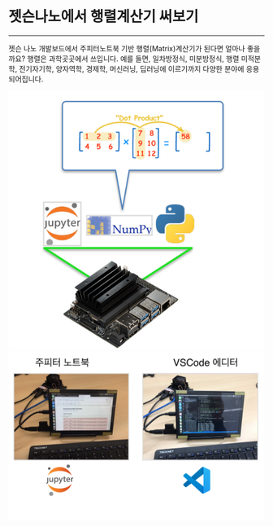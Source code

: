 # 젯슨나노에서 행렬계산기 써보기
***
젯슨 나노 개발보드에서 주피터노트북 기반 행렬(Matrix)계산기가 된다면 얼마나 좋을까요? 행렬은 과학곳곳에서 쓰입니다. 예를 들면, 일차방정식, 미분방정식, 행렬 미적분학, 전기자기학, 양자역학, 경제학, 머신러닝, 딥러닝에 이르기까지 다양한 분야에 응용되어집니다. 

![01_image](https://raw.githubusercontent.com/jetsonworld/useMatrixCalculator/master/01_Images/Use_Matrix_On_Jetson_Nano.png)
![02_image](https://raw.githubusercontent.com/jetsonworld/useMatrixCalculator/master/01_Images/02_Jupyter.png)
